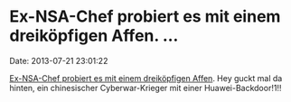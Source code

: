 Ex-NSA-Chef probiert es mit einem dreiköpfigen Affen. \...
==========================================================

Date: 2013-07-21 23:01:22

[Ex-NSA-Chef probiert es mit einem dreiköpfigen
Affen](http://www.afr.com/p/national/transcript_interview_with_former_KnS7JDIrw73GWlljxA7vdK).
Hey guckt mal da hinten, ein chinesischer Cyberwar-Krieger mit einer
Huawei-Backdoor!1!!
